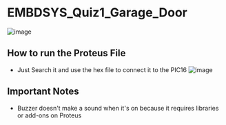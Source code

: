 # EMBDSYS_Quiz1_Garage_Door
![image](https://github.com/kenaniscoding/EMBDSYS_Quiz1_Garage_Door/assets/112913035/ba339433-dc35-4dbc-9948-162b33457ac8)

## How to run the Proteus File
- Just Search it and use the hex file to connect it to the PIC16
![image](https://github.com/kenaniscoding/EMBDSYS_Quiz1_Garage_Door/assets/112913035/c0274f18-1196-414c-9f93-581ab6836fc9)
## Important Notes
- Buzzer doesn't make a sound when it's on because it requires libraries or add-ons on Proteus
